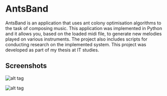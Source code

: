 # AntsBand

AntsBand is an application that uses ant colony optimisation algorithms to the task of composing music.
This application was implemented in Python and it allows you, based on the loaded midi file, to generate new melodies played on various instruments. 
The project also includes scripts for conducting research on the implemented system.
This project was developed as part of my thesis at IT studies.

## Screenshots

![alt tag](https://github.com/Sailor70/AntsBand/tree/master/screenshots/AntsBandGui.png)

![alt tag](https://github.com/Sailor70/tree/master/screenshots/ResultWindow.png)